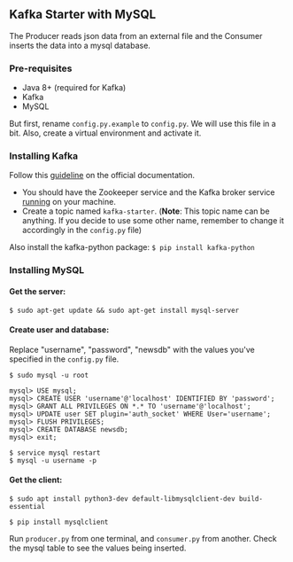 ## Kafka Starter with MySQL

The Producer reads json data from an external file and the Consumer inserts the data into a mysql database. 

### Pre-requisites

- Java 8+ (required for Kafka)
- Kafka
- MySQL

But first, rename `config.py.example` to `config.py`. We will use this file in a bit. Also, create a virtual environment and activate it.

### Installing Kafka

Follow this [guideline](https://kafka.apache.org/quickstart) on the official documentation.  
- You should have the Zookeeper service and the Kafka broker service [running](http://kafka.apache.org/documentation/#quickstart_startserver) on your machine.
- Create a topic named `kafka-starter`. (**Note**: This topic name can be anything. If you decide to use some other name, remember to change it accordingly in the `config.py` file)

Also install the kafka-python package: `$ pip install kafka-python`


### Installing MySQL

#### Get the server:  

`$ sudo apt-get update && sudo apt-get install mysql-server`

#### Create user and database:

Replace "username", "password", "newsdb" with the values you've specified in the `config.py` file.  

`$ sudo mysql -u root`

`mysql> USE mysql;`  
`mysql> CREATE USER 'username'@'localhost' IDENTIFIED BY 'password';`  
`mysql> GRANT ALL PRIVILEGES ON *.* TO 'username'@'localhost';`  
`mysql> UPDATE user SET plugin='auth_socket' WHERE User='username';`  
`mysql> FLUSH PRIVILEGES;`  
`mysql> CREATE DATABASE newsdb;`  
`mysql> exit;`  

`$ service mysql restart`  
`$ mysql -u username -p`

#### Get the client:

`$ sudo apt install python3-dev default-libmysqlclient-dev build-essential`  

`$ pip install mysqlclient`

Run `producer.py` from one terminal, and `consumer.py` from another. Check the mysql table to see the values being inserted.